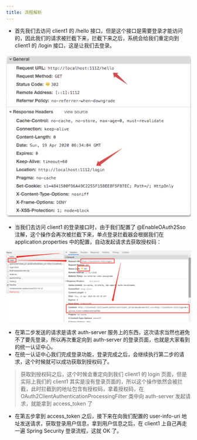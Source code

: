 ```yaml
---
title: 流程解析
---
```

* 首先我们去访问 client1 的 /hello 接口，但是这个接口是需要登录才能访问的，因此我们的请求被拦截下来，拦截下来之后，系统会给我们重定向到 client1 的 /login 接口，这是让我们去登录。

![sso](/img/sso1.png)
- 当我们去访问 client1 的登录接口时，由于我们配置了 @EnableOAuth2Sso 注解，这个操作会再次被拦截下来，单点登录拦截器会根据我们在 application.properties 中的配置，自动发起请求去获取授权码：

![sso](/img/sso2.png)

* 在第二步发送的请求是请求 auth-server 服务上的东西，这次请求当然也避免不了要先登录，所以再次重定向到 auth-server 的登录页面，也就是大家看到的统一认证中心。
* 在统一认证中心我们完成登录功能，登录完成之后，会继续执行第二步的请求，这个时候就可以成功获取到授权码了。

>获取到授权码之后，这个时候会重定向到我们 client1 的 login 页面，但是实际上我们的 client1 其实是没有登录页面的，所以这个操作依然会被拦截，此时拦截到的地址包含有授权码，拿着授权码，在 OAuth2ClientAuthenticationProcessingFilter 类中向 auth-server 发起请求，就能拿到 access_token 了


* 在第五步拿到 access_token 之后，接下来在向我们配置的 user-info-uri 地址发送请求，获取登录用户信息，拿到用户信息之后，在 client1 上自己再走一遍 Spring Security 登录流程，这就 OK 了。
